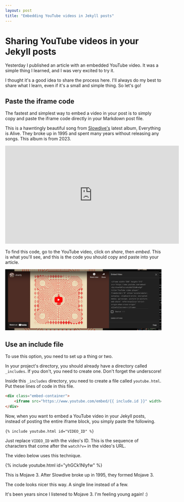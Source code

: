 ```yaml
---
layout: post
title: "Embedding YouTube videos in Jekyll posts"
---
```

# Sharing YouTube videos in your Jekyll posts

Yesterday I published an article with an embedded YouTube video. It was a simple thing I learned, and I was very excited to try it.

I thought it's a good idea to share the process here. I'll always do my best to share what I learn, even if it's a small and simple thing. So let's go!

## Paste the iframe code

The fastest and simplest way to embed a video in your post is to simply copy and paste the iframe code directly in your Markdown post file. 

This is a hawntingly beautiful song from [Slowdive's](https://slowdiveofficial.com/) latest album, Everything is Alive. They broke up in 1995 and spent many years without releasing any songs. This album is from 2023.

<iframe width="560" height="315" src="https://www.youtube.com/embed/vQiJrhcwfk0?si=ubYcIrjxUyW_L0TP" title="YouTube video player" frameborder="0" allow="accelerometer; autoplay; clipboard-write; encrypted-media; gyroscope; picture-in-picture; web-share" referrerpolicy="strict-origin-when-cross-origin" allowfullscreen></iframe>

To find this code, go to the YouTube video, click on *share*, then *embed*. This is what you'll see, and this is the code you should copy and paste into your article.

![iframe](../assets/images/iframe.png)

## Use an include file

To use this option, you need to set up a thing or two.

In your project's directory, you should already have a directory called `_includes`. If you don't, you need to create one. Don't forget the underscore!

Inside this `_includes` directory, you need to create a file called `youtube.html`. Put these lines of code in this file.

```html
<div class="embed-container">
    <iframe src="https://www.youtube.com/embed/{{ include.id }}" width="560" height="315" frameborder="0" allowfullscreen></iframe>
</div>
```

Now, when you want to embed a YouTube video in your Jekyll posts, instead of posting the entire iframe block, you simply paste the following.

`{% include youtube.html id="VIDEO_ID" %}`

Just replace `VIDEO_ID` with the video's ID. This is the sequence of characters that come after the `watch?v=` in the video's URL.

The video below uses this technique.

{% include youtube.html id="yhGCk1Nlyfw" %}

This is Mojave 3. After Slowdive broke up in 1995, they formed Mojave 3.

The code looks nicer this way. A single line instead of a few.

It's been years since I listened to Mojave 3. I'm feeling young again! :)

